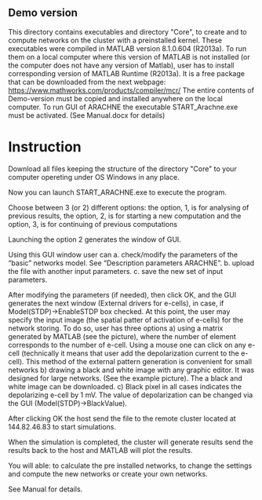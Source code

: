 ## Demo version

This directory contains executables and directory "Core", to create and to compute networks on the cluster with a preinstalled kernel. These executables were compiled in MATLAB version 8.1.0.604 (R2013a). To run them on a local computer where this version of MATLAB is not installed (or the computer does not have any version of Matlab), user has to install corresponding version of MATLAB Runtime (R2013a). It is a free package that can be downloaded from the next webpage:    https://www.mathworks.com/products/compiler/mcr/
The entire contents of Demo-version must be copied and installed anywhere on the local computer. To run GUI of ARACHNE the executable START_Arachne.exe must be activated. (See Manual.docx for details) 

# Instruction

Download all files keeping the structure of the directory "Core" to your computer opereting under OS Windows in any place. 

Now you can launch START_ARACHNE.exe to execute the program. 



Choose between 3 (or 2) different options: the option, 1, is for analysing of previous results, the option, 2, is for starting a new computation and the option, 3, is for continuing of previous computations

Launching the option 2 generates the window of GUI.

Using this GUI window user can a. check/modify the parameters of the “basic” networks model. See “Description parameters ARACHNE”. b. upload the file with another input parameters. c. save the new set of input parameters.

After modifying the parameters (if needed), then click OK, and the GUI generates the next window (External drivers for e-cells), in case, if Model(STDP)->EnableSTDP box checked. At this point, the user may specify the input image (the spatial patter of activation of e-cells) for the network storing. To do so, user has three options a) using a matrix generated by MATLAB (see the picture), where the number of element corresponds to the number of e-cell. Using a mouse one can click on any e-cell (technically it means that user add the depolarization current to the e-cell). This method of the external pattern generation is convenient for small networks b) drawing a black and white image with any graphic editor. It was designed for large networks. (See the example picture). The a black and white image can be downloaded. c) Black pixel in all cases indicates the depolarizing e-cell by 1 mV. The value of depolarization can be changed via the GUI (Model(STDP)->BlackValue).

After clicking OK the host send the file to the remote cluster located at 144.82.46.83 to start simulations.

When the simulation is completed, the cluster will generate results send the results back to the host and MATLAB will plot the results.

You will able: to calculate the pre installed networks, to change the settings and compute the new networks or create your own networks.

See Manual for details. 


